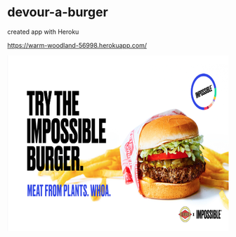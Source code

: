# devour-a-burger



created app with Heroku

https://warm-woodland-56998.herokuapp.com/


<img src="public/assets/img/impossible_3.png" width="700" height="400">

